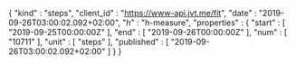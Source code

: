 {
  "kind" : "steps",
  "client_id" : "https://www-api.jvt.me/fit",
  "date" : "2019-09-26T03:00:02.092+02:00",
  "h" : "h-measure",
  "properties" : {
    "start" : [ "2019-09-25T00:00:00Z" ],
    "end" : [ "2019-09-26T00:00:00Z" ],
    "num" : [ "10711" ],
    "unit" : [ "steps" ],
    "published" : [ "2019-09-26T03:00:02.092+02:00" ]
  }
}
